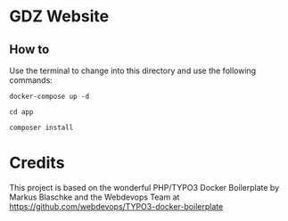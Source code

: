 # GDZ Website

## How to

Use the terminal to change into this directory and use the following commands:

```docker-compose up -d```

```cd app```

```composer install```


# Credits

This project is based on the wonderful PHP/TYPO3 Docker Boilerplate by Markus Blaschke and the Webdevops Team at
https://github.com/webdevops/TYPO3-docker-boilerplate
